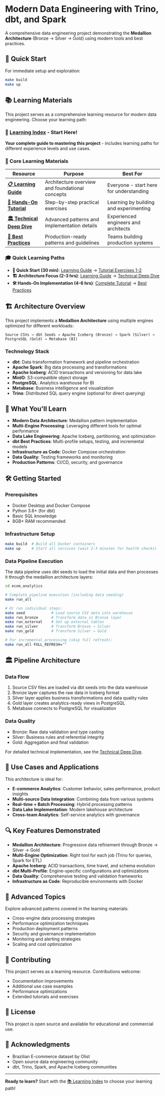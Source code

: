# Modern Data Engineering with Trino, dbt, and Spark

A comprehensive data engineering project demonstrating the **Medallion Architecture** (Bronze → Silver → Gold) using modern tools and best practices.

## 🚀 Quick Start

For immediate setup and exploration:

```bash
make build
make up
```

## 📚 Learning Materials

This project serves as a comprehensive learning resource for modern data engineering. Choose your learning path:

### 🎯 [Learning Index](./LEARNING_INDEX.md) - Start Here!
**Your complete guide to mastering this project** - includes learning paths for different experience levels and use cases.

### 📖 Core Learning Materials

| Resource | Purpose | Best For |
|----------|---------|----------|
| **[📋 Learning Guide](./LEARNING_GUIDE.md)** | Architecture overview and foundational concepts | Everyone - start here for understanding |
| **[🔧 Hands-On Tutorial](./HANDS_ON_TUTORIAL.md)** | Step-by-step practical exercises | Learning by building and experimenting |
| **[🏛️ Technical Deep Dive](./TECHNICAL_DEEP_DIVE.md)** | Advanced patterns and implementation details | Experienced engineers and architects |
| **[📖 Best Practices](./BEST_PRACTICES.md)** | Production-ready patterns and guidelines | Teams building production systems |

### 🎓 Quick Learning Paths

- **🚀 Quick Start (30 min)**: [Learning Guide](./LEARNING_GUIDE.md) → [Tutorial Exercises 1-2](./HANDS_ON_TUTORIAL.md)
- **🏗️ Architecture Focus (2-3 hrs)**: [Learning Guide](./LEARNING_GUIDE.md) → [Technical Deep Dive](./TECHNICAL_DEEP_DIVE.md)
- **🛠️ Hands-On Implementation (4-6 hrs)**: [Complete Tutorial](./HANDS_ON_TUTORIAL.md) → [Best Practices](./BEST_PRACTICES.md)

## 🏗️ Architecture Overview

This project implements a **Medallion Architecture** using multiple engines optimized for different workloads:

```
Source CSVs → dbt Seeds → Apache Iceberg (Bronze) → Spark (Silver) → PostgreSQL (Gold) → Metabase (BI)
```

### Technology Stack
- **dbt**: Data transformation framework and pipeline orchestration
- **Apache Spark**: Big data processing and transformations
- **Apache Iceberg**: ACID transactions and versioning for data lake
- **MinIO**: S3-compatible object storage
- **PostgreSQL**: Analytics warehouse for BI
- **Metabase**: Business intelligence and visualization
- **Trino**: Distributed SQL query engine (optional for direct querying)

## 🎯 What You'll Learn

- **Modern Data Architecture**: Medallion pattern implementation
- **Multi-Engine Processing**: Leveraging different tools for optimal performance
- **Data Lake Engineering**: Apache Iceberg, partitioning, and optimization
- **dbt Best Practices**: Multi-profile setups, testing, and incremental models
- **Infrastructure as Code**: Docker Compose orchestration
- **Data Quality**: Testing frameworks and monitoring
- **Production Patterns**: CI/CD, security, and governance

## 🛠️ Getting Started

### Prerequisites
- Docker Desktop and Docker Compose
- Python 3.8+ (for dbt)
- Basic SQL knowledge
- 8GB+ RAM recommended

### Infrastructure Setup
```bash
make build  # Build all Docker containers
make up     # Start all services (wait 2-3 minutes for health checks)
```

### Data Pipeline Execution

The data pipeline uses dbt seeds to load the initial data and then processes it through the medallion architecture layers:

```bash
cd ecom_analytics

# Complete pipeline execution (including data seeding)
make run_all

# Or run individual steps:
make seed            # Load source CSV data into warehouse
make run_bronze      # Transform data in Bronze layer
make run_external    # Set up external tables
make run_silver      # Transform Bronze → Silver
make run_gold        # Transform Silver → Gold

# For incremental processing (skip full refresh):
make run_all FULL_REFRESH=""
```

## 🏛️ Pipeline Architecture

### Data Flow
1. Source CSV files are loaded via dbt seeds into the data warehouse
2. Bronze layer captures the raw data in Iceberg format
3. Silver layer applies business transformations and data quality rules
4. Gold layer creates analytics-ready views in PostgreSQL
5. Metabase connects to PostgreSQL for visualization

### Data Quality
- Bronze: Raw data validation and type casting
- Silver: Business rules and referential integrity
- Gold: Aggregation and final validation

For detailed technical implementation, see the [Technical Deep Dive](./TECHNICAL_DEEP_DIVE.md).

## 🎯 Use Cases and Applications

This architecture is ideal for:
- **E-commerce Analytics**: Customer behavior, sales performance, product insights
- **Multi-source Data Integration**: Combining data from various systems
- **Real-time + Batch Processing**: Hybrid processing patterns
- **Data Lake Implementation**: Modern lakehouse architecture
- **Cross-team Analytics**: Self-service analytics with governance

## 🔍 Key Features Demonstrated

- **Medallion Architecture**: Progressive data refinement through Bronze → Silver → Gold
- **Multi-Engine Optimization**: Right tool for each job (Trino for queries, Spark for ETL)
- **Apache Iceberg**: ACID transactions, time travel, and schema evolution
- **dbt Multi-Profile**: Engine-specific configurations and optimizations
- **Data Quality**: Comprehensive testing and validation frameworks
- **Infrastructure as Code**: Reproducible environments with Docker

## 🚀 Advanced Topics

Explore advanced patterns covered in the learning materials:
- Cross-engine data processing strategies
- Performance optimization techniques  
- Production deployment patterns
- Security and governance implementation
- Monitoring and alerting strategies
- Scaling and cost optimization

## 🤝 Contributing

This project serves as a learning resource. Contributions welcome:
- Documentation improvements
- Additional use case examples
- Performance optimizations
- Extended tutorials and exercises

## 📄 License

This project is open source and available for educational and commercial use.

## 🙏 Acknowledgments

- Brazilian E-commerce dataset by Olist
- Open source data engineering community
- dbt, Trino, Spark, and Apache Iceberg communities

---

**Ready to learn?** Start with the [📚 Learning Index](./LEARNING_INDEX.md) to choose your learning path!
